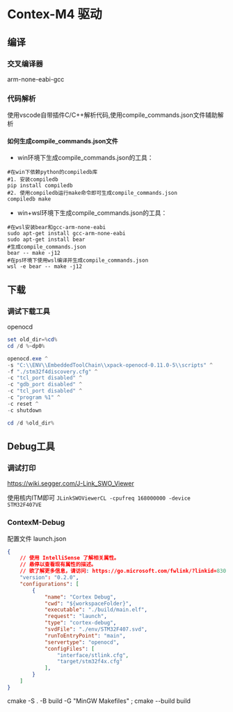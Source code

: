 # Contex-M4 驱动

## 编译

### 交叉编译器

arm-none-eabi-gcc

### 代码解析

 使用vscode自带插件C/C++解析代码,使用compile_commands.json文件辅助解析

#### 如何生成compile_commands.json文件

- win环境下生成compile_commands.json的工具：

```shell
#在win下依赖python的compiledb库
#1. 安装compiledb
pip install compiledb
#2. 使用compiledb运行make命令即可生成compile_commands.json
compiledb make
```

- win+wsl环境下生成compile_commands.json的工具：

```shell
#在wsl安装bear和gcc-arm-none-eabi
sudo apt-get install gcc-arm-none-eabi
sudo apt-get install bear
#生成compile_commands.json
bear -- make -j12
#在ps环境下使用wsl编译并生成compile_commands.json
wsl -e bear -- make -j12
```

## 下载

### 调试下载工具

openocd

```powershell
set old_dir=%cd%
cd /d %~dp0%

openocd.exe ^
-s "C:\\ENV\\EmbeddedToolChain\\xpack-openocd-0.11.0-5\\scripts" ^
-f "./stm32f4discovery.cfg" ^
-c "tcl_port disabled" ^
-c "gdb_port disabled" ^
-c "tcl_port disabled" ^
-c "program %1" ^
-c reset ^
-c shutdown

cd /d %old_dir%
```

## Debug工具

### 调试打印

https://wiki.segger.com/J-Link_SWO_Viewer

使用核内ITM即可 `JLinkSWOViewerCL -cpufreq 168000000 -device STM32F407VE`

### ContexM-Debug

配置文件 launch.json

```json
{
	// 使用 IntelliSense 了解相关属性。 
	// 悬停以查看现有属性的描述。
	// 欲了解更多信息，请访问: https://go.microsoft.com/fwlink/?linkid=830387
	"version": "0.2.0",
	"configurations": [
		{
			"name": "Cortex Debug",
			"cwd": "${workspaceFolder}",
			"executable": "./build/main.elf",
			"request": "launch",
			"type": "cortex-debug",
			"svdFile": "./env/STM32F407.svd",
			"runToEntryPoint": "main",
			"servertype": "openocd",
			"configFiles": [
				"interface/stlink.cfg",
				"target/stm32f4x.cfg"
			],
		}
	]
}
```


cmake -S . -B build -G "MinGW Makefiles" ; cmake --build build